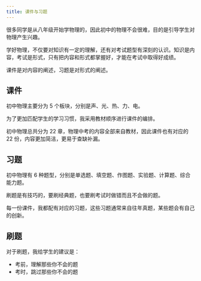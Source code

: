 ```yaml
---
title: 课件与习题
---
```


很多同学是从八年级开始学物理的，因此初中的物理不会很难，目的是引导学生对物理产生兴趣。

学好物理，不仅要对知识有一定的理解，还有对考试题型有深刻的认识。知识是内容，考试是形式，只有把内容和形式都掌握好，才能在考试中取得好成绩。

课件是对内容的阐述，习题是对形式的阐述。

## 课件

初中物理主要分为 5 个板块，分别是声、光、热、力、电。

为了更加匹配学生的学习习惯，我采用教材顺序进行课件的编排。

初中物理总共分为 22 章，物理中考的内容全部来自教材，因此课件也有对应的 22 份，内容更加简洁，更易于查缺补漏。

## 习题

初中物理有 6 种题型，分别是单选题、填空题、作图题、实验题、计算题、综合能力题。

刷题是有技巧的，要刷经典题，也要刷考试时做错而且不会做的题。

每一份课件，我都配有对应的习题，这些习题通常来自往年真题，某些题会有自己的创新。

## 刷题

对于刷题，我给学生的建议是：

- 考前，理解那些你不会的题
- 考时，跳过那些你不会的题